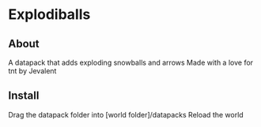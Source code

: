 # Explodiballs
## About
A datapack that adds exploding snowballs and arrows
Made with a love for tnt by Jevalent

## Install
Drag the datapack folder into [world folder]/datapacks
Reload the world

